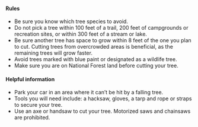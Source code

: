 #### Rules

* Be sure you know which tree species to avoid.
* Do not pick a tree within 100 feet of a trail, 200 feet of campgrounds or recreation sites, or within 300 feet of a stream or lake.
* Be sure another tree has space to grow within 8 feet of the one you plan to cut. Cutting trees from overcrowded areas is beneficial, as the remaining trees will grow faster.
* Avoid trees marked with blue paint or designated as a wildlife tree.
* Make sure you are on National Forest land before cutting your tree.

#### Helpful information

* Park your car in an area where it can’t be hit by a falling tree.
* Tools you will need include: a hacksaw, gloves, a tarp and rope or straps to secure your tree.
* Use an axe or handsaw to cut your tree. Motorized saws and chainsaws are prohibited.
